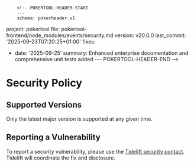         <!-- POKERTOOL-HEADER-START
        ---
        schema: pokerheader.v1
project: pokertool
file: pokertool-frontend/node_modules/events/security.md
version: v20.0.0
last_commit: '2025-09-23T07:20:25+01:00'
fixes:
- date: '2025-09-25'
  summary: Enhanced enterprise documentation and comprehensive unit tests added
        ---
        POKERTOOL-HEADER-END -->
# Security Policy

## Supported Versions
Only the latest major version is supported at any given time.

## Reporting a Vulnerability

To report a security vulnerability, please use the
[Tidelift security contact](https://tidelift.com/security).
Tidelift will coordinate the fix and disclosure.
